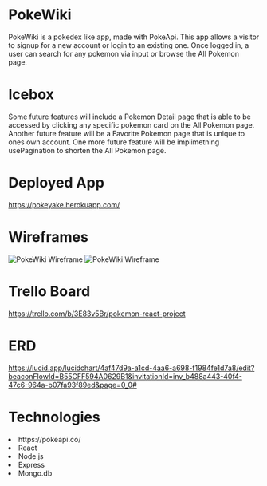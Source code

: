 # PokeWiki
PokeWiki is a pokedex like app, made with PokeApi. This app allows a visitor to signup for a new account or login to an existing one. Once logged in, a user can search for any pokemon via input or browse the All Pokemon page. 

# Icebox
Some future features will include a Pokemon Detail page that is able to be accessed by clicking any specific pokemon card on the All Pokemon page. Another future feature will be a Favorite Pokemon page that is unique to ones own account. One more future feature will be implimetning usePagination to shorten the All Pokemon page.

# Deployed App
https://pokeyake.herokuapp.com/

# Wireframes
![PokeWiki Wireframe](https://i.imgur.com/iHjt1bG.png)
![PokeWiki Wireframe](https://i.imgur.com/gFag5GM.png)

# Trello Board
https://trello.com/b/3E83v5Br/pokemon-react-project

# ERD
https://lucid.app/lucidchart/4af47d9a-a1cd-4aa6-a698-f1984fe1d7a8/edit?beaconFlowId=B55CFF594A0629B1&invitationId=inv_b488a443-40f4-47c6-964a-b07fa93f89ed&page=0_0#

# Technologies
<li>https://pokeapi.co/</li>
<li>React</li>
<li>Node.js</li>
<li>Express</li>
<li>Mongo.db</li>
